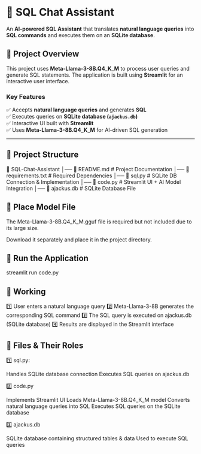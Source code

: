 # 🧠 SQL Chat Assistant  

An **AI-powered SQL Assistant** that translates **natural language queries** into **SQL commands** and executes them on an **SQLite database**.  

## 🚀 Project Overview  

This project uses **Meta-Llama-3-8B.Q4_K_M** to process user queries and generate SQL statements. The application is built using **Streamlit** for an interactive user interface.  

### **Key Features**  
✅ Accepts **natural language queries** and generates **SQL**  
✅ Executes queries on **SQLite database (`ajackus.db`)**  
✅ Interactive UI built with **Streamlit**  
✅ Uses **Meta-Llama-3-8B.Q4_K_M** for AI-driven SQL generation  

---

## 📂 Project Structure  

📁 SQL-Chat-Assistant 
│── 📜 README.md # Project Documentation 
│── 📜 requirements.txt # Required Dependencies
│── 📜 sql.py # SQLite DB Connection & Implementation 
│── 📜 code.py # Streamlit UI + AI Model Integration 
│── 📜 ajackus.db # SQLite Database File 

## 📂 Place Model File
The Meta-Llama-3-8B.Q4_K_M.gguf file is required but not included due to its large size.

Download it separately and place it in the project directory.

## 📂 Run the Application

streamlit run code.py

## 📂 Working
1️⃣ User enters a natural language query
2️⃣ Meta-Llama-3-8B generates the corresponding SQL command
3️⃣ The SQL query is executed on ajackus.db (SQLite database)
4️⃣ Results are displayed in the Streamlit interface

## 📂 Files & Their Roles

1️⃣ sql.py: 

Handles SQLite database connection
Executes SQL queries on ajackus.db

2️⃣ code.py

Implements Streamlit UI
Loads Meta-Llama-3-8B.Q4_K_M model
Converts natural language queries into SQL
Executes SQL queries on the SQLite database

3️⃣ ajackus.db

SQLite database containing structured tables & data
Used to execute SQL queries


